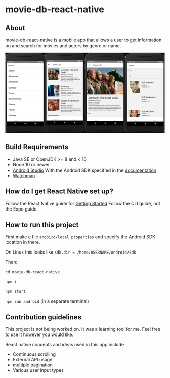 # movie-db-react-native

## About

movie-db-react-native is a mobile app that allows a user to get information on and
search for movies and actors by genre or name.

![App Screenshot](./movies/screenshots/movie-db-react-native.png "App Screenshots")

## Build Requirements

* Java SE or OpenJDK >= 8 and < 16
* Node 10 or newer
* [Android Studio](https://developer.android.com/studio/index.html) With the Android SDK specified in the [documentation](https://reactnative.dev/docs/0.60/enviroment-setup)
* [Watchman](https://facebook.github.io/watchman/docs/install/#buildinstall)

## How do I get React Native set up? ##

Follow the React Native guide for [Getting Started](https://reactnative.dev/docs/0.60/enviroment-setup)
Follow the CLI guide, not the Expo guide.

## How to run this project ##

First make a file `andoird/local.properties` and specify the Android SDK location in there.

On Linux this looks like `sdk.dir = /home/USERNAME/Android/Sdk`

Then:

```cd movie-db-react-native```

```npm i```

```npm start```

```npm run android``` (in a separate terminal)

## Contribution guidelines ##

This project is not being worked on. It was a learning tool for me.
Feel free to use it however you would like.

React native concepts and ideas used in this app include
* Continuous scrolling
* External API usage
* multiple pagination
* Various user input types